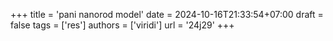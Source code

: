 +++
title = 'pani nanorod model'
date = 2024-10-16T21:33:54+07:00
draft = false
tags = ['res']
authors = ['viridi']
url = '24j29'
+++
